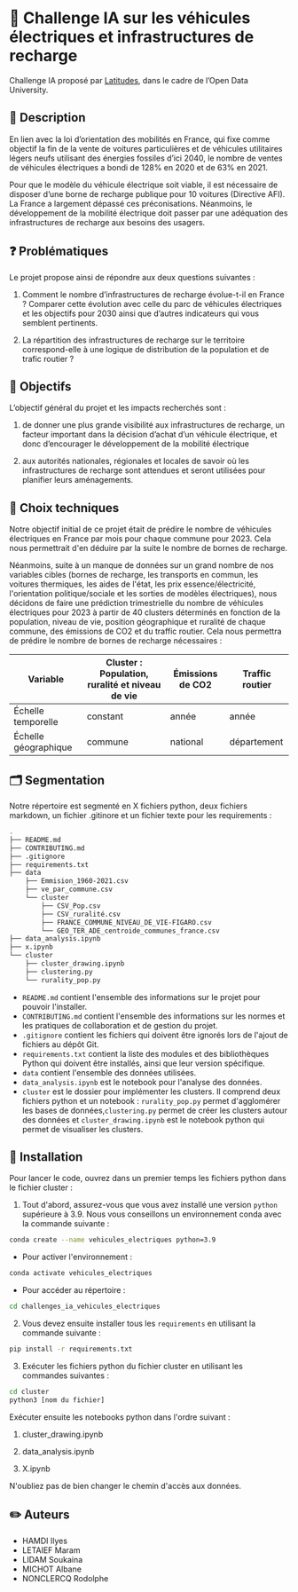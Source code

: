 # 🚙 Challenge IA sur les véhicules électriques et infrastructures de recharge  
Challenge IA proposé par [Latitudes](https://latitudes.notion.site/Pr-sentation-des-projets-de-l-Open-Data-University-5abab2bb9a6e453d817fe6bdf3806413), dans le cadre de l’Open Data University.

## :page_facing_up: Description
En lien avec la loi d’orientation des mobilités en France, qui fixe comme objectif la fin de la vente de voitures particulières et de véhicules utilitaires légers neufs utilisant des énergies fossiles d’ici 2040, le nombre de ventes de véhicules électriques a bondi de 128% en 2020 et de 63% en 2021.

Pour que le modèle du véhicule électrique soit viable, il est nécessaire de disposer d’une borne de recharge publique pour 10 voitures (Directive AFI). La France a largement dépassé ces préconisations. Néanmoins, le développement de la mobilité électrique doit passer par une adéquation des infrastructures de recharge aux besoins des usagers.

## ❓ Problématiques
Le projet propose ainsi de répondre aux deux questions suivantes :

1. Comment le nombre d’infrastructures de recharge évolue-t-il en France ? Comparer cette évolution avec celle du parc de véhicules électriques et les objectifs pour 2030 ainsi que d’autres indicateurs qui vous semblent pertinents.

2. La répartition des infrastructures de recharge sur le territoire correspond-elle à une logique de distribution de la population et de trafic routier ? 

## 🎯 Objectifs
L’objectif général du projet et les impacts recherchés sont :

1. de donner une plus grande visibilité aux infrastructures de recharge, un facteur important dans la décision d’achat d’un véhicule électrique, et donc d’encourager le développement de la mobilité électrique

2. aux autorités nationales, régionales et locales de savoir où les infrastructures de recharge sont attendues et seront utilisées pour planifier leurs aménagements. 

## 🤔 Choix techniques
Notre objectif initial de ce projet était de prédire le nombre de véhicules électriques en France par mois pour chaque commune pour 2023. Cela nous permettrait d'en déduire par la suite le nombre de bornes de recharge.

Néanmoins, suite à un manque de données sur un grand nombre de nos variables cibles (bornes de recharge, les transports en commun, les voitures thermiques, les aides de l'état, les prix essence/électricité, l'orientation politique/sociale et les sorties de modèles électriques), nous décidons de faire une prédiction trimestrielle du nombre de véhicules électriques pour 2023 à partir de 40 clusters déterminés en fonction de la population, niveau de vie, position géographique et ruralité de chaque commune, des émissions de CO2 et du traffic routier. Cela nous permettra de prédire le nombre de bornes de recharge nécessaires :

| Variable | Cluster : Population, ruralité et niveau de vie | Émissions de CO2 | Traffic routier |
|---|---|---|---|
| Échelle temporelle | constant | année | année |
| Échelle géographique | commune | national | département |

## :card_index_dividers: Segmentation
Notre répertoire est segmenté en X fichiers python, deux fichiers markdown, un fichier .gitinore et un fichier texte pour les requirements :

```bash 
.
├── README.md 
├── CONTRIBUTING.md
├── .gitignore
├── requirements.txt 
├── data 
    ├── Emmision_1960-2021.csv
    ├── ve_par_commune.csv
    └── cluster
        ├── CSV_Pop.csv
        ├── CSV_ruralité.csv
        ├── FRANCE_COMMUNE_NIVEAU_DE_VIE-FIGARO.csv
        └── GEO_TER_ADE_centroide_communes_france.csv
├── data_analysis.ipynb
├── x.ipynb
└── cluster
    ├── cluster_drawing.ipynb
    ├── clustering.py
    └── rurality_pop.py
```

- ``README.md`` contient l'ensemble des informations sur le projet pour pouvoir l'installer.
- ``CONTRIBUTING.md`` contient l'ensemble des informations sur les normes et les pratiques de collaboration et de gestion du projet.
- ``.gitignore`` contient les fichiers qui doivent être ignorés lors de l'ajout de fichiers au dépôt Git.
- ``requirements.txt`` contient la liste des modules et des bibliothèques Python qui doivent être installés, ainsi que leur version spécifique.
- ``data`` contient l'ensemble des données utilisées.
- ``data_analysis.ipynb`` est le notebook pour l'analyse des données.
- ``cluster`` est le dossier pour implémenter les clusters. Il comprend deux fichiers python et un notebook : ``rurality_pop.py`` permet d'agglomérer les bases de données,``clustering.py`` permet de créer les clusters autour des données et ``cluster_drawing.ipynb`` est le notebook python qui permet de visualiser les clusters.

## :wrench: Installation
Pour lancer le code, ouvrez dans un premier temps les fichiers python dans le fichier cluster :

1. Tout d'abord, assurez-vous que vous avez installé une version `python` supérieure à 3.9. Nous vous conseillons un environnement conda avec la commande suivante : 
```bash
conda create --name vehicules_electriques python=3.9
```
- Pour activer l'environnement :
```bash
conda activate vehicules_electriques
```
- Pour accéder au répertoire : 
```bash
cd challenges_ia_vehicules_electriques
```

2. Vous devez ensuite installer tous les `requirements` en utilisant la commande suivante :
```bash
pip install -r requirements.txt
```

3. Exécuter les fichiers python du fichier cluster en utilisant les commandes suivantes :
```bash
cd cluster
python3 [nom du fichier]
```


Exécuter ensuite les notebooks python dans l'ordre suivant : 

1. cluster_drawing.ipynb

2. data_analysis.ipynb

3. X.ipynb


N'oubliez pas de bien changer le chemin d'accès aux données.

## :pencil2: Auteurs
- HAMDI Ilyes  
- LETAIEF Maram
- LIDAM Soukaina  
- MICHOT Albane
- NONCLERCQ Rodolphe